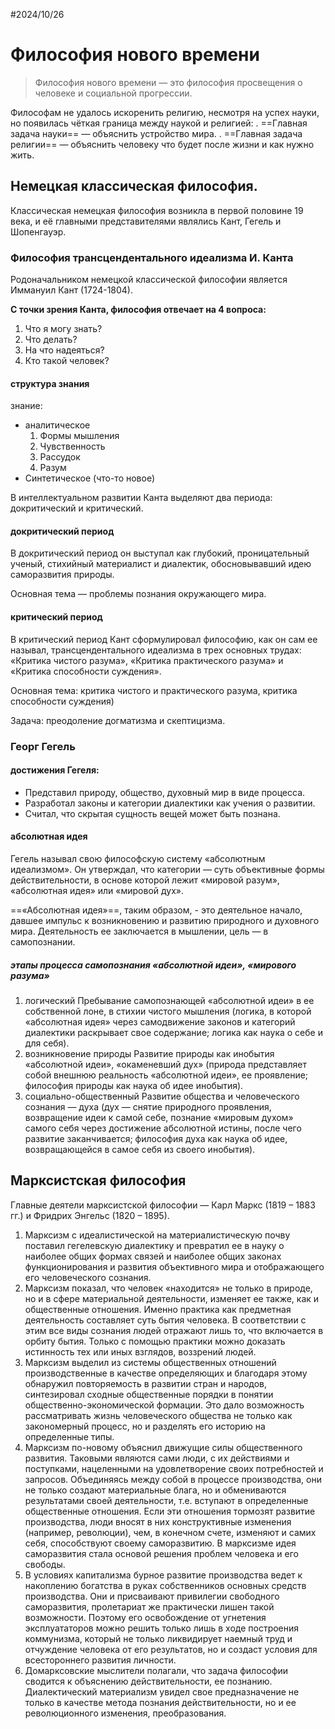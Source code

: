#2024/10/26
# Философия нового времени

>Философия нового времени — это философия просвещения о человеке и социальной прогрессии.

Философам не удалось искоренить религию, несмотря на успех науки, но появилась чёткая граница между наукой и религией:
	.
	==Главная задача науки== — объяснить устройство мира.
	.
	==Главная задача религии== — объяснить человеку что будет после жизни и как нужно жить.
## Немецкая классическая философия.


Классическая немецкая философия возникла в первой половине 19 века, и её главными представителями являлись Кант, Гегель и Шопенгауэр.

### Философия трансцендентального идеализма И. Канта

Родоначальником немецкой классической философии является Иммануил
Кант (1724-1804). 

**С точки зрения Канта, философия отвечает на 4 вопроса:**
1. Что я могу знать?
2. Что делать?
3. На что надеяться?
4. Кто такой человек?

#### структура знания

знание:
- аналитическое
	1. Формы мышления
	2. Чувственность
	3. Рассудок
	4. Разум
- Синтетическое (что-то новое)

В интеллектуальном развитии Канта выделяют два периода: докритический и критический.
#### докритический период

В докритический период он выступал как глубокий, проницательный ученый, стихийный материалист и диалектик, обосновывавший идею саморазвития природы.

Основная тема — проблемы познания окружающего мира.

#### критический период

В критический период Кант сформулировал философию, как он сам ее называл, трансцендентального идеализма в трех основных трудах: «Критика чистого разума», «Критика практического разума» и «Критика способности суждения».

Основная тема: критика чистого и практического разума, критика способности суждения)

Задача: преодоление догматизма и скептицизма.

### Георг Гегель

#### достижения Гегеля:
- Представил природу, общество, духовный мир в виде процесса.
- Разработал законы и категории диалектики как учения о развитии.
- Считал, что скрытая сущность вещей может быть познана.

#### абсолютная идея

Гегель называл свою философскую систему «абсолютным идеализмом». Он
утверждал, что категории — суть объективные формы действительности, в основе которой лежит «мировой разум», «абсолютная идея» или «мировой дух».

==«Абсолютная идея»==, таким образом, - это деятельное начало, давшее импульс к возникновению и развитию природного и духовного мира. Деятельность ее заключается в мышлении, цель — в самопознании.

##### этапы процесса самопознания «абсолютной идеи», «мирового разума»

1. логический
	Пребывание самопознающей «абсолютной идеи» в ее собственной лоне, в стихии чистого мышления (логика, в которой «абсолютная идея» через самодвижение законов и категорий диалектики раскрывает свое содержание; логика как наука о себе и для себя).
2. возникновение природы
	Развитие природы как инобытия «абсолютной идеи», «окаменевший дух» (природа представляет собой внешнюю реальность «абсолютной идеи», ее проявление; философия природы как наука об идее инобытия).
3. социально-общественный
	Развитие общества и человеческого сознания — духа (дух — снятие природного проявления, возвращение идеи к самой себе, познание «мировым духом» самого себя через достижение абсолютной истины, после чего развитие заканчивается; философия духа как наука об идее, возвращающейся в самое себя из своего инобытия).

## Марксистская философия

Главные деятели марксистской философии — Карл Маркс (1819 – 1883 гг.) и Фридрих Энгельс (1820 – 1895).

1. Марксизм с идеалистической на материалистическую почву поставил гегелевскую диалектику и превратил ее в науку о наиболее общих формах связей и наиболее общих законах функционирования и развития объективного мира и отображающего его человеческого сознания.
2. Марксизм показал, что человек «находится» не только в природе, но и в сфере материальной деятельности, изменяет ее также, как и общественные отношения. Именно практика как предметная деятельность составляет суть бытия человека. В соответствии с этим все виды сознания людей отражают лишь то, что включается в орбиту бытия. Только с помощью практики можно доказать истинность тех или иных взглядов, воззрений людей.
3. Марксизм выделил из системы общественных отношений производственные в качестве определяющих и благодаря этому обнаружил повторяемость в развитии стран и народов, синтезировал сходные общественные порядки в понятии общественно-экономической формации. Это дало возможность рассматривать жизнь человеческого общества не только как закономерный процесс, но и разделять его историю на определенные типы.
4. Марксизм по-новому объяснил движущие силы общественного развития. Таковыми являются сами люди, с их действиями и поступками, нацеленными на удовлетворение своих потребностей и запросов. Объединяясь между собой в процессе производства, они не только создают материальные блага, но и обмениваются результатами своей деятельности, т.е. вступают в определенные общественные отношения. Если эти отношения тормозят развитие производства, люди вносят в них конструктивные изменения (например, революции), чем, в конечном счете, изменяют и самих себя, способствуют своему саморазвитию. В марксизме идея саморазвития стала основой решения проблем человека и его свободы.
5. В условиях капитализма бурное развитие производства ведет к накоплению богатства в руках собственников основных средств производства. Они и присваивают привилегии свободного саморазвития, пролетариат же практически лишен такой возможности. Поэтому его освобождение от угнетения эксплуататоров можно решить только лишь в ходе построения коммунизма, который не только ликвидирует наемный труд и отчуждение человека от его результатов, но и создаст условия для всестороннего развития личности.
6. Домарксовские мыслители полагали, что задача философии сводится к объяснению действительности, ее познанию. Диалектический материализм увидел свое предназначение не только в качестве метода познания действительности, но и ее революционного изменения, преобразования.